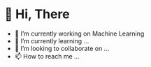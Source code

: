 # 👋 Hi, There

- 🔭 I’m currently working on Machine Learning
- 🌱 I’m currently learning ...
- 💞️ I’m looking to collaborate on ...
- 📫 How to reach me ...

<!---
Maximus-Erick/Maximus-Erick is a ✨ special ✨ repository because its `README.md` (this file) appears on your GitHub profile.
You can click the Preview link to take a look at your changes.
--->
